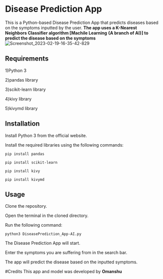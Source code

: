 # Disease Prediction App

This is a Python-based Disease Prediction App that predicts diseases based on the symptoms inputted by the user. **The app uses a K-Nearest Neighbors Classifier algorithm [Machile Learning {A branch of AI}] to predict the disease based on the symptoms**
![Screenshot_2023-02-19-16-35-42-829](https://user-images.githubusercontent.com/114089324/219944078-5c6afa0d-aafd-4471-8181-033aba979dfc.jpeg)
## Requirements
1)Python 3

2)pandas library

3)scikit-learn library

4)kivy library

5)kivymd library

## Installation

Install Python 3 from the official website.

Install the required libraries using the following commands:
```
pip install pandas

pip install scikit-learn

pip install kivy

pip install kivymd
```
## Usage

Clone the repository.

Open the terminal in the cloned directory.

Run the following command:
```
python3 DiseasePrediction_App-AI.py
```
The Disease Prediction App will start.

Enter the symptoms you are suffering from in the search bar.

The app will predict the disease based on the inputted symptoms.

#Credits
This app and model was developed by **Omanshu**
